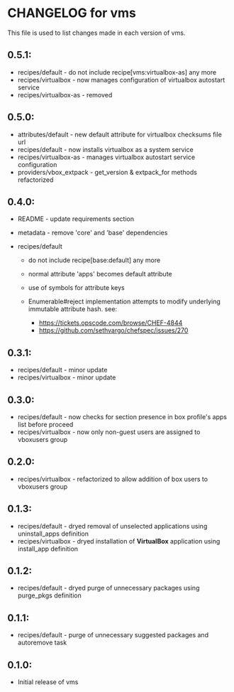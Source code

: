 # CHANGELOG for vms

This file is used to list changes made in each version of vms.

## 0.5.1:

* recipes/default       - do not include recipe[vms:virtualbox-as] any more
* recipes/virtualbox    - now manages configuration of virtualbox autostart service
* recipes/virtualbox-as - removed

## 0.5.0:

* attributes/default     - new default attribute for virtualbox checksums file url
* recipes/default        - now installs virtualbox as a system service
* recipes/virtualbox-as  - manages virtualbox autostart service configuration
* providers/vbox_extpack - get_version & extpack_for methods refactorized

## 0.4.0:

* README   - update requirements section
* metadata - remove 'core' and 'base' dependencies

* recipes/default

  - do not include recipe[base:default] any more
  - normal attribute 'apps' becomes default attribute
  - use of symbols for attribute keys
  - Enumerable#reject implementation attempts to modify underlying immutable attribute hash. see:

    + https://tickets.opscode.com/browse/CHEF-4844
    + https://github.com/sethvargo/chefspec/issues/270

## 0.3.1:

* recipes/default    - minor update
* recipes/virtualbox - minor update

## 0.3.0:

* recipes/default    - now checks for section presence in box profile's apps list before proceed
* recipes/virtualbox - now only non-guest users are assigned to vboxusers group

## 0.2.0:

* recipes/virtualbox - refactorized to allow addition of box users to vboxusers group

## 0.1.3:

* recipes/default - dryed removal of unselected applications using uninstall_apps definition
* recipes/virtualbox - dryed installation of __VirtualBox__ application using install_app definition

## 0.1.2:

* recipes/default - dryed purge of unnecessary packages using purge_pkgs definition

## 0.1.1:

* recipes/default - purge of unnecessary suggested packages and autoremove task

## 0.1.0:

* Initial release of vms

